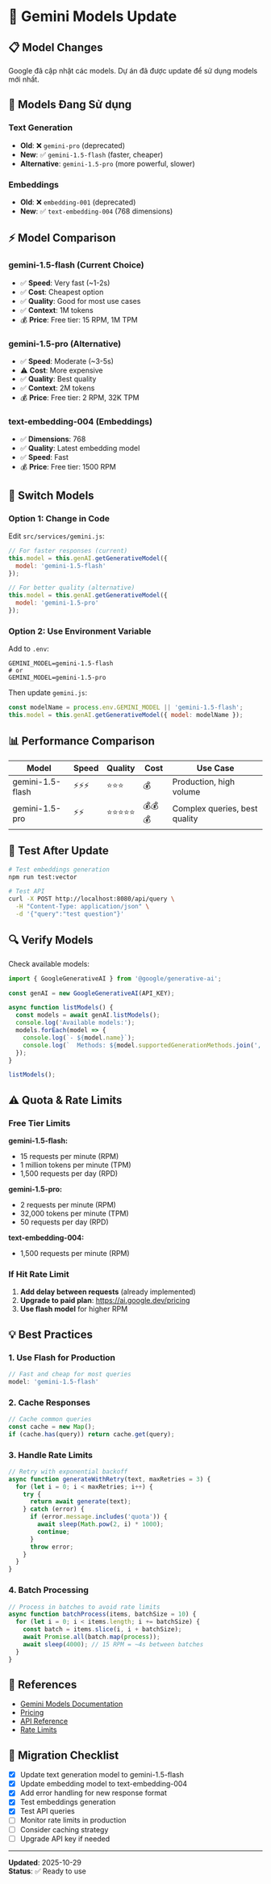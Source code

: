 # 🤖 Gemini Models Update

## 📋 Model Changes

Google đã cập nhật các models. Dự án đã được update để sử dụng models mới nhất.

## 🔄 Models Đang Sử dụng

### Text Generation
- **Old**: ❌ `gemini-pro` (deprecated)
- **New**: ✅ `gemini-1.5-flash` (faster, cheaper)
- **Alternative**: `gemini-1.5-pro` (more powerful, slower)

### Embeddings
- **Old**: ❌ `embedding-001` (deprecated)
- **New**: ✅ `text-embedding-004` (768 dimensions)

## ⚡ Model Comparison

### gemini-1.5-flash (Current Choice)
- ✅ **Speed**: Very fast (~1-2s)
- ✅ **Cost**: Cheapest option
- ✅ **Quality**: Good for most use cases
- ✅ **Context**: 1M tokens
- 💰 **Price**: Free tier: 15 RPM, 1M TPM

### gemini-1.5-pro (Alternative)
- ✅ **Speed**: Moderate (~3-5s)
- ⚠️  **Cost**: More expensive
- ✅ **Quality**: Best quality
- ✅ **Context**: 2M tokens
- 💰 **Price**: Free tier: 2 RPM, 32K TPM

### text-embedding-004 (Embeddings)
- ✅ **Dimensions**: 768
- ✅ **Quality**: Latest embedding model
- ✅ **Speed**: Fast
- 💰 **Price**: Free tier: 1500 RPM

## 🔧 Switch Models

### Option 1: Change in Code

Edit `src/services/gemini.js`:

```javascript
// For faster responses (current)
this.model = this.genAI.getGenerativeModel({ 
  model: 'gemini-1.5-flash' 
});

// For better quality (alternative)
this.model = this.genAI.getGenerativeModel({ 
  model: 'gemini-1.5-pro' 
});
```

### Option 2: Use Environment Variable

Add to `.env`:
```env
GEMINI_MODEL=gemini-1.5-flash
# or
GEMINI_MODEL=gemini-1.5-pro
```

Then update `gemini.js`:
```javascript
const modelName = process.env.GEMINI_MODEL || 'gemini-1.5-flash';
this.model = this.genAI.getGenerativeModel({ model: modelName });
```

## 📊 Performance Comparison

| Model | Speed | Quality | Cost | Use Case |
|-------|-------|---------|------|----------|
| gemini-1.5-flash | ⚡⚡⚡ | ⭐⭐⭐ | 💰 | Production, high volume |
| gemini-1.5-pro | ⚡⚡ | ⭐⭐⭐⭐⭐ | 💰💰💰 | Complex queries, best quality |

## 🧪 Test After Update

```bash
# Test embeddings generation
npm run test:vector

# Test API
curl -X POST http://localhost:8080/api/query \
  -H "Content-Type: application/json" \
  -d '{"query":"test question"}'
```

## 🔍 Verify Models

Check available models:

```javascript
import { GoogleGenerativeAI } from '@google/generative-ai';

const genAI = new GoogleGenerativeAI(API_KEY);

async function listModels() {
  const models = await genAI.listModels();
  console.log('Available models:');
  models.forEach(model => {
    console.log(`- ${model.name}`);
    console.log(`  Methods: ${model.supportedGenerationMethods.join(', ')}`);
  });
}

listModels();
```

## ⚠️ Quota & Rate Limits

### Free Tier Limits

**gemini-1.5-flash:**
- 15 requests per minute (RPM)
- 1 million tokens per minute (TPM)
- 1,500 requests per day (RPD)

**gemini-1.5-pro:**
- 2 requests per minute (RPM)
- 32,000 tokens per minute (TPM)
- 50 requests per day (RPD)

**text-embedding-004:**
- 1,500 requests per minute (RPM)

### If Hit Rate Limit

1. **Add delay between requests** (already implemented)
2. **Upgrade to paid plan**: https://ai.google.dev/pricing
3. **Use flash model** for higher RPM

## 💡 Best Practices

### 1. Use Flash for Production
```javascript
// Fast and cheap for most queries
model: 'gemini-1.5-flash'
```

### 2. Cache Responses
```javascript
// Cache common queries
const cache = new Map();
if (cache.has(query)) return cache.get(query);
```

### 3. Handle Rate Limits
```javascript
// Retry with exponential backoff
async function generateWithRetry(text, maxRetries = 3) {
  for (let i = 0; i < maxRetries; i++) {
    try {
      return await generate(text);
    } catch (error) {
      if (error.message.includes('quota')) {
        await sleep(Math.pow(2, i) * 1000);
        continue;
      }
      throw error;
    }
  }
}
```

### 4. Batch Processing
```javascript
// Process in batches to avoid rate limits
async function batchProcess(items, batchSize = 10) {
  for (let i = 0; i < items.length; i += batchSize) {
    const batch = items.slice(i, i + batchSize);
    await Promise.all(batch.map(process));
    await sleep(4000); // 15 RPM = ~4s between batches
  }
}
```

## 🔗 References

- [Gemini Models Documentation](https://ai.google.dev/models/gemini)
- [Pricing](https://ai.google.dev/pricing)
- [API Reference](https://ai.google.dev/api)
- [Rate Limits](https://ai.google.dev/gemini-api/docs/quota)

## 📝 Migration Checklist

- [x] Update text generation model to gemini-1.5-flash
- [x] Update embedding model to text-embedding-004
- [x] Add error handling for new response format
- [x] Test embeddings generation
- [x] Test API queries
- [ ] Monitor rate limits in production
- [ ] Consider caching strategy
- [ ] Upgrade API key if needed

---

**Updated**: 2025-10-29  
**Status**: ✅ Ready to use


